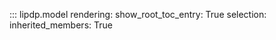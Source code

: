 ::: lipdp.model
    rendering:
        show_root_toc_entry: True
    selection:
        inherited_members: True